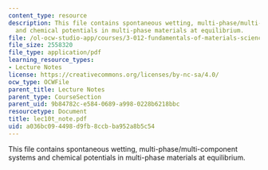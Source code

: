 ```yaml
---
content_type: resource
description: This file contains spontaneous wetting, multi-phase/multi-component systems
  and chemical potentials in multi-phase materials at equilibrium.
file: /ol-ocw-studio-app/courses/3-012-fundamentals-of-materials-science-fall-2005/a036bc094498d9fb8ccbba952a8b5c54_lec10t_note.pdf
file_size: 2558320
file_type: application/pdf
learning_resource_types:
- Lecture Notes
license: https://creativecommons.org/licenses/by-nc-sa/4.0/
ocw_type: OCWFile
parent_title: Lecture Notes
parent_type: CourseSection
parent_uid: 9b84782c-e584-0689-a998-0228b6218bbc
resourcetype: Document
title: lec10t_note.pdf
uid: a036bc09-4498-d9fb-8ccb-ba952a8b5c54
---
```

This file contains spontaneous wetting, multi-phase/multi-component systems and chemical potentials in multi-phase materials at equilibrium.